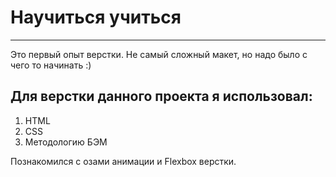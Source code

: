 # Научиться учиться

---

Это первый опыт верстки. Не самый сложный макет, но надо было с чего то начинать :)

## Для верстки данного проекта я использовал:

1. HTML
2. CSS
3. Методологию БЭМ

Познакомился с озами анимации и Flexbox верстки.
